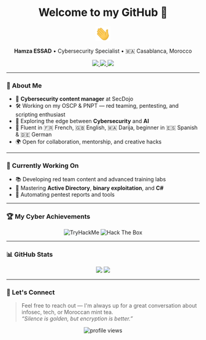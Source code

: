 <h1 align="center">Welcome to my GitHub 👋</h1>
<p align="center">
  <img src="https://raw.githubusercontent.com/MoroccanTea/MoroccanTea/master/wave.gif" width="40" />
</p>

<p align="center">
  <strong>Hamza ESSAD</strong> • Cybersecurity Specialist • 🇲🇦 Casablanca, Morocco  
</p>

<p align="center">
  <a href="https://www.linkedin.com/in/hamza-essad/">
    <img src="https://img.shields.io/badge/-LinkedIn-0072b1?style=for-the-badge&logo=linkedin&logoColor=white"/>
  </a>
  <a href="mailto:hamza@essad.ma">
    <img src="https://img.shields.io/badge/-hamza@essad.ma-c14438?style=for-the-badge&logo=gmail&logoColor=white"/>
  </a>
  <a href="https://ko-fi.com/moroccantea">
    <img src="https://img.shields.io/badge/Buy%20Me%20a%20Tea-ff5f5f?style=for-the-badge&logo=ko-fi&logoColor=white"/>
  </a>
</p>

---

### 🧠 About Me
- 🔐 **Cybersecurity content manager** at SecDojo  
- 🛠️ Working on my OSCP & PNPT — red teaming, pentesting, and scripting enthusiast  
- 🤖 Exploring the edge between **Cybersecurity** and **AI**  
- 💬 Fluent in 🇫🇷 French, 🇬🇧 English, 🇲🇦 Darija, beginner in 🇪🇸 Spanish & 🇩🇪 German  
- 🌍 Open for collaboration, mentorship, and creative hacks

---

### 🚀 Currently Working On
- 📚 Developing red team content and advanced training labs  
- 📡 Mastering **Active Directory**, **binary exploitation**, and **C#**  
- 🧪 Automating pentest reports and tools

---

### 🏆 My Cyber Achievements

<p align="center">
  <img src="https://tryhackme-badges.s3.amazonaws.com/MoroccanTea.png" alt="TryHackMe" height="120"/>
  <img src="https://www.hackthebox.eu/badge/image/687275" alt="Hack The Box" height="120"/>
</p>

---

### 📊 GitHub Stats

<p align="center">
  <img src="https://github-readme-stats.vercel.app/api?username=MoroccanTea&show_icons=true&theme=radical&hide_title=true" height="150"/>
  <img src="https://github-readme-stats.vercel.app/api/top-langs/?username=MoroccanTea&layout=compact&theme=radical" height="150"/>
</p>

---

### 🤝 Let's Connect
> Feel free to reach out — I'm always up for a great conversation about infosec, tech, or Moroccan mint tea.  
> _“Silence is golden, but encryption is better.”_

<p align="center">
  <img src="https://komarev.com/ghpvc/?username=MoroccanTea&color=brightgreen" alt="profile views"/>
</p>
